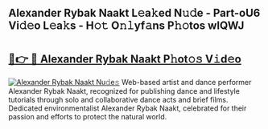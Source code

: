 ## Alexander Rybak Naakt L𝚎a𝚔ed N𝚞𝚍e - Part-oU6 Vi𝚍𝚎o L𝚎a𝚔s - H𝚘𝚝 O𝚗𝚕yf𝚊ns P𝚑𝚘tos wlQWJ

# <h2><a href="http://kf2nvp.oniu.top/?m=Alexander+Rybak+Naakt">🔗👉 🔴 Alexander Rybak Naakt P𝚑ot𝚘𝚜 V𝚒d𝚎o</a></h2>

[![Alexander Rybak Naakt Nu𝚍e𝚜](https://i.imgur.com/0qMVB7G.gif)](http://kf2nvp.oniu.top/?m=Alexander+Rybak+Naakt)
Web-based artist and dance performer Alexander Rybak Naakt, recognized for publishing dance and lifestyle tutorials through solo and collaborative dance acts and brief films. Dedicated environmentalist Alexander Rybak Naakt, celebrated for their passion and efforts to protect the natural world.  
